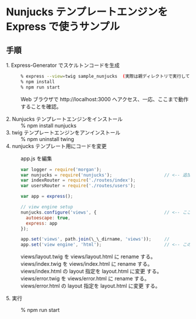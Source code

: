 # Nunjucks テンプレートエンジンを Express で使うサンプル

## 手順

<dl>
<dt>1. Express-Generator でスケルトンコードを生成</dt>
<dd>

```bash
% express --view=twig sample_nunjucks  (実際は親ディレクトリで実行している)
% npm install
% npm run start
```

Web ブラウザで http://localhost:3000 へアクセス、一応、ここまで動作することを確認。

</dd>

<dt>2. Nunjucks テンプレートエンジンをインストール</dt>
<dd>
% npm install nunjucks
</dd>

<dt>3. twig テンプレートエンジンをアンインストール</dt>
<dd>
% npm uninstall twing
</dd>

<dt>4. nunjucks テンプレート用にコードを変更</dt>
<dd>

app.js を編集

```javascript
var logger = require('morgan');
var nunjucks = require('nunjucks');                    // <-- 追加
var indexRouter = require('./routes/index');
var usersRouter = require('./routes/users');

var app = express();

// view engine setup
nunjucks.configure('views', {                          // <-- ここから４行追加
  autoescape: true,
  express: app
});

app.set('views', path.join(\_\_dirname, 'views'));     //
app.set('view engine', 'html');                        // <-- この第２パラメータ 'html' がテンプレートファイルの拡張子になる。
```

views/layout.twig を views/layout.html に rename する。  
views/index.twig を views/index.html に rename する。  
views/index.html の layout 指定を layout.html に変更 する。  
views/error.twig を views/error.html に rename する。  
views/error.html の layout 指定を layout.html に変更 する。

</dd>

<dt>5. 実行</dt>
<dd>

% npm run start

</dd>
